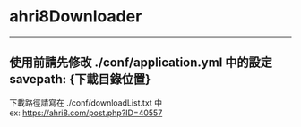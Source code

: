 # ahri8Downloader #
---
 使用前請先修改 ./conf/application.yml 中的設定<br/>
 savepath: {下載目錄位置} 
---
下載路徑請寫在 ./conf/downloadList.txt 中<br/>
ex: https://ahri8.com/post.php?ID=40557
